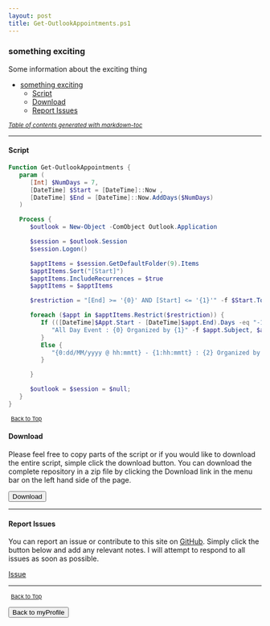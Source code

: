 ```yaml
---
layout: post
title: Get-OutlookAppointments.ps1
---
```


### something exciting

Some information about the exciting thing

- [something exciting](#something-exciting)
  - [Script](#script)
  - [Download](#download)
  - [Report Issues](#report-issues)

<small><i><a href='http://ecotrust-canada.github.io/markdown-toc/'>Table of contents generated with markdown-toc</a></i></small>

---

#### Script

```powershell
Function Get-OutlookAppointments {
   param (
      [Int] $NumDays = 7,
      [DateTime] $Start = [DateTime]::Now ,
      [DateTime] $End = [DateTime]::Now.AddDays($NumDays)
   )

   Process {
      $outlook = New-Object -ComObject Outlook.Application

      $session = $outlook.Session
      $session.Logon()

      $apptItems = $session.GetDefaultFolder(9).Items
      $apptItems.Sort("[Start]")
      $apptItems.IncludeRecurrences = $true
      $apptItems = $apptItems

      $restriction = "[End] >= '{0}' AND [Start] <= '{1}'" -f $Start.ToString("g"), $End.ToString("g")

      foreach ($appt in $apptItems.Restrict($restriction)) {
         If (([DateTime]$Appt.Start - [DateTime]$appt.End).Days -eq "-1") {
            "All Day Event : {0} Organized by {1}" -f $appt.Subject, $appt.Organizer
         }
         Else {
            "{0:dd/MM/yyyy @ hh:mmtt} - {1:hh:mmtt} : {2} Organized by {3}" -f [DateTime]$appt.Start, [DateTime]$appt.End, $appt.Subject, $appt.Organizer
         }

      }

      $outlook = $session = $null;
   }
}
```

<span style="font-size:11px;"><a href="#"><i class="fas fa-caret-up" aria-hidden="true" style="color: white; margin-right:5px;"></i>Back to Top</a></span>

#### Download

Please feel free to copy parts of the script or if you would like to download the entire script, simple click the download button. You can download the complete repository in a zip file by clicking the Download link in the menu bar on the left hand side of the page.

<button class="btn" type="submit" onclick="window.open('/powershell/functions/myProfile/Get-OutlookAppointments.ps1')">
    <i class="fa fa-cloud-download-alt">
    </i>
        Download
</button>

---

#### Report Issues

You can report an issue or contribute to this site on <a href="https://github.com/BanterBoy/scripts-blog/issues">GitHub</a>. Simply click the button below and add any relevant notes. I will attempt to respond to all issues as soon as possible.

<!-- Place this tag where you want the button to render. -->

<a class="github-button" href="https://github.com/BanterBoy/scripts-blog/issues/new?title=Get-OutlookAppointments.ps1&body=There is a problem with this function. Please find details below." data-show-count="true" aria-label="Issue BanterBoy/scripts-blog on GitHub">Issue</a>

---

<span style="font-size:11px;"><a href="#"><i class="fas fa-caret-up" aria-hidden="true" style="color: white; margin-right:5px;"></i>Back to Top</a></span>

<a href="/menu/_pages/myProfile.html">
    <button class="btn">
        <i class='fas fa-reply'>
        </i>
            Back to myProfile
    </button>
</a>

[1]: http://ecotrust-canada.github.io/markdown-toc
[2]: https://github.com/googlearchive/code-prettify
